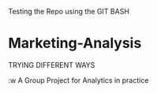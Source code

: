 Testing the Repo
using the GIT BASH
# Marketing-Analysis
TRYING DIFFERENT WAYS










:w
A Group Project for Analytics in practice
